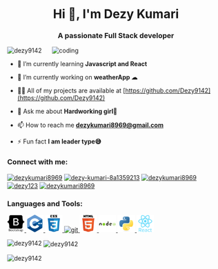 <h1 align="center">Hi 👋, I'm Dezy Kumari</h1>
<h3 align="center">A passionate Full Stack developer</h3>
<img align="right" alt="coding" width="400" src="https://user-images.githubusercontent.com/59734313/157189039-c09b3e38-9f42-42c0-ab54-14f1574190a7.gif">

<p align="left"> <img src="https://komarev.com/ghpvc/?username=dezy9142&label=Profile%20views&color=0e75b6&style=flat" alt="dezy9142" /> </p>

- 🌱 I’m currently learning **Javascript and React**

- 🔭 I’m currently working on **weatherApp ☁**

- 👨‍💻 All of my projects are available at [https://github.com/Dezy9142](https://github.com/Dezy9142)

- 💬 Ask me about **Hardworking girl👩**

- 📫 How to reach me **dezykumari8969@gmail.com**

- ⚡ Fun fact **I am leader type😅**

<h3 align="left">Connect with me:</h3>
<p align="left">
<a href="https://twitter.com/dezykumari8969" target="blank"><img align="center" src="https://raw.githubusercontent.com/rahuldkjain/github-profile-readme-generator/master/src/images/icons/Social/twitter.svg" alt="dezykumari8969" height="30" width="40" /></a>
<a href="https://linkedin.com/in/dezy-kumari-8a1359213" target="blank"><img align="center" src="https://raw.githubusercontent.com/rahuldkjain/github-profile-readme-generator/master/src/images/icons/Social/linked-in-alt.svg" alt="dezy-kumari-8a1359213" height="30" width="40" /></a>
<a href="https://instagram.com/dezykumari8969" target="blank"><img align="center" src="https://raw.githubusercontent.com/rahuldkjain/github-profile-readme-generator/master/src/images/icons/Social/instagram.svg" alt="dezykumari8969" height="30" width="40" /></a>
<a href="https://www.leetcode.com/dezy123" target="blank"><img align="center" src="https://raw.githubusercontent.com/rahuldkjain/github-profile-readme-generator/master/src/images/icons/Social/leet-code.svg" alt="dezy123" height="30" width="40" /></a>
<a href="https://auth.geeksforgeeks.org/user/dezykumari8969" target="blank"><img align="center" src="https://raw.githubusercontent.com/rahuldkjain/github-profile-readme-generator/master/src/images/icons/Social/geeks-for-geeks.svg" alt="dezykumari8969" height="30" width="40" /></a>
</p>

<h3 align="left">Languages and Tools:</h3>
<p align="left"> <a href="https://getbootstrap.com" target="_blank" rel="noreferrer"> <img src="https://raw.githubusercontent.com/devicons/devicon/master/icons/bootstrap/bootstrap-plain-wordmark.svg" alt="bootstrap" width="40" height="40"/> </a> <a href="https://www.w3schools.com/cpp/" target="_blank" rel="noreferrer"> <img src="https://raw.githubusercontent.com/devicons/devicon/master/icons/cplusplus/cplusplus-original.svg" alt="cplusplus" width="40" height="40"/> </a> <a href="https://www.w3schools.com/css/" target="_blank" rel="noreferrer"> <img src="https://raw.githubusercontent.com/devicons/devicon/master/icons/css3/css3-original-wordmark.svg" alt="css3" width="40" height="40"/> </a> <a href="https://git-scm.com/" target="_blank" rel="noreferrer"> <img src="https://www.vectorlogo.zone/logos/git-scm/git-scm-icon.svg" alt="git" width="40" height="40"/> </a> <a href="https://www.w3.org/html/" target="_blank" rel="noreferrer"> <img src="https://raw.githubusercontent.com/devicons/devicon/master/icons/html5/html5-original-wordmark.svg" alt="html5" width="40" height="40"/> </a> <a href="https://nodejs.org" target="_blank" rel="noreferrer"> <img src="https://raw.githubusercontent.com/devicons/devicon/master/icons/nodejs/nodejs-original-wordmark.svg" alt="nodejs" width="40" height="40"/> </a> <a href="https://www.python.org" target="_blank" rel="noreferrer"> <img src="https://raw.githubusercontent.com/devicons/devicon/master/icons/python/python-original.svg" alt="python" width="40" height="40"/> </a> <a href="https://reactjs.org/" target="_blank" rel="noreferrer"> <img src="https://raw.githubusercontent.com/devicons/devicon/master/icons/react/react-original-wordmark.svg" alt="react" width="40" height="40"/> </a> </p>

<p><img align="left" src="https://github-readme-stats.vercel.app/api/top-langs?username=dezy9142&show_icons=true&locale=en&layout=compact" alt="dezy9142" /></p>

<p>&nbsp;<img align="center" src="https://github-readme-stats.vercel.app/api?username=dezy9142&show_icons=true&locale=en" alt="dezy9142" /></p>

<p><img align="center" src="https://github-readme-streak-stats.herokuapp.com/?user=dezy9142&" alt="dezy9142" /></p>
